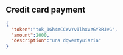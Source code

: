 ## Credit card payment

```json
{
  "token":"tok_1Gh4mCCWvYvIlhxVzGYBRJvG",
  "amount":2000,
  "description":"una dqwertyuiaria"
}
```